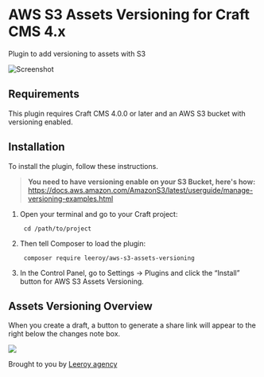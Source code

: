 # AWS S3 Assets Versioning for Craft CMS 4.x

Plugin to add versioning to assets with S3

![Screenshot](resources/img/plugin-logo.png)

## Requirements

This plugin requires Craft CMS 4.0.0 or later and an AWS S3 bucket with versioning enabled.

## Installation

To install the plugin, follow these instructions.
> **You need to have versioning enable on your S3 Bucket, here's how:** https://docs.aws.amazon.com/AmazonS3/latest/userguide/manage-versioning-examples.html

1. Open your terminal and go to your Craft project:

        cd /path/to/project

2. Then tell Composer to load the plugin:

        composer require leeroy/aws-s3-assets-versioning

3. In the Control Panel, go to Settings → Plugins and click the “Install” button for AWS S3 Assets Versioning.

## Assets Versioning Overview

When you create a draft, a button to generate a share link will appear to the right below the changes note box.

![](resources/img/draft-sharer-button-preview.png)

Brought to you by [Leeroy agency](https://github.com/LeeroyLabs/)